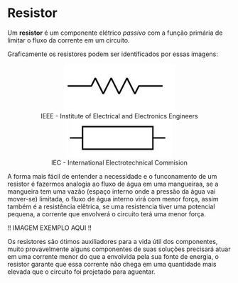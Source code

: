 # Resistor

Um **resistor** é um componente elétrico *passivo* com a função primária de limitar o fluxo da corrente em um circuito.

Graficamente os resistores podem ser identificados por essas imagens:

<p align="center">
<img src="/img/IEEE.jpg" />  <br />
IEEE - Institute of Electrical and Electronics Engineers <br />
<img src="/img/ICE.jpg" />  <br />
IEC - International Electrotechnical Commision
</p>

A forma mais fácil de entender a necessidade e o funconamento de um resistor é fazermos analogia ao fluxo de água em uma mangueiraa, se a mangueira tem uma vazão (espaço interno onde a pressão da água vai mover-se) limitada, o fluxo de água interno virá com menor força, assim também é a resistência elêtrica, se uma resistencia tiver uma potencial pequena, a corrente que envolverá o circuito terá uma menor força.

!! IMAGEM EXEMPLO AQUI !!


Os resistores são ótimos auxiliadores para a vida útil dos componentes, muito provavelmente alguns componentes de suas soluções precisará atuar em uma corrente menor do que a envolvida pela sua fonte de energia, o resistor garante que essa corrente não chega em uma quantidade mais elevada que o circuito foi projetado para aguentar.
